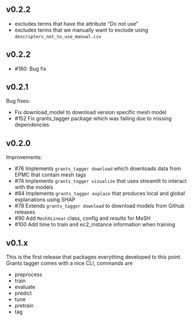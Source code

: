 ## v0.2.2

- excludes terms that have the attribute "Do not use"
- excludes terms that we manually want to exclude using `descriptors_not_to_use_manual.csv`

## v0.2.2

- #180: Bug fix
## v0.2.1

Bug fixes:
- Fix download_model to download version specific mesh model
- #152 Fix grants_tagger package which was failing due to missing dependencies

## v0.2.0

Improvements:

- #76 Implements `grants_tagger download` which downloads data from EPMC that contain mesh tags
- #74 Implements `grants_tagger visualize` that uses streamlit to interact with the models
- #84 Implements `grants_tagger explain` that produces local and global explanations using SHAP
- #78 Extends `grants_tagger download` to download models from Github releases
- #90 Add `MeshXLinear` class, config and results for MeSH
- #100 Add time to train and ec2_instance information when training

## v0.1.x

This is the first release that packages everything developed
to this point. Grants tagger comes with a nice CLI, commands
are
* preprocess
* train
* evaluate
* predict
* tune
* pretrain
* tag
